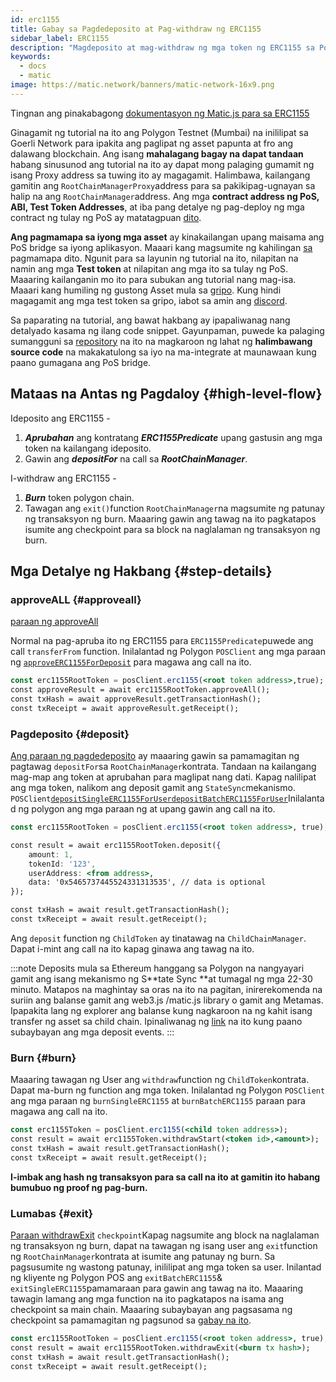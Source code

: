 ```yaml
---
id: erc1155
title: Gabay sa Pagdedeposito at Pag-withdraw ng ERC1155
sidebar_label: ERC1155
description: "Magdeposito at mag-withdraw ng mga token ng ERC1155 sa Polygon network."
keywords:
  - docs
  - matic
image: https://matic.network/banners/matic-network-16x9.png
---
```


Tingnan ang pinakabagong [dokumentasyon ng Matic.js para sa ERC1155](https://maticnetwork.github.io/matic.js/docs/pos/erc1155/)

Ginagamit ng tutorial na ito ang Polygon Testnet (Mumbai) na inililipat sa Goerli Network para ipakita ang paglipat ng asset papunta at fro ang dalawang blockchain. Ang isang **mahalagang bagay na dapat tandaan** habang sinusunod ang tutorial na ito ay dapat mong palaging gumamit ng isang Proxy address sa tuwing ito ay magagamit. Halimbawa, kailangang gamitin ang `RootChainManagerProxy`address para sa pakikipag-ugnayan sa halip na ang `RootChainManager`address. Ang mga **contract address ng PoS, ABI, Test Token Addresses**, at iba pang detalye ng pag-deploy ng mga contract ng tulay ng PoS ay matatagpuan [dito](/docs/develop/ethereum-polygon/pos/deployment).

**Ang pagmamapa sa iyong mga asset** ay kinakailangan upang maisama ang PoS bridge sa iyong aplikasyon. Maaari kang magsumite ng kahilingan [sa](/docs/develop/ethereum-polygon/submit-mapping-request) pagmamapa dito. Ngunit para sa layunin ng tutorial na ito, nilapitan na namin ang mga **Test token** at nilapitan ang mga ito sa tulay ng PoS. Maaaring kailanganin mo ito para subukan ang tutorial nang mag-isa. Maaari kang humiling ng gustong Asset mula sa [gripo](https://faucet.polygon.technology/). Kung hindi magagamit ang mga test token sa gripo, iabot sa amin ang [discord](https://discord.com/invite/0xPolygon).

Sa paparating na tutorial, ang bawat hakbang ay ipapaliwanag nang detalyado kasama ng ilang code snippet. Gayunpaman, puwede ka palaging sumangguni sa [repository](https://github.com/maticnetwork/matic.js/tree/master/examples/pos) na ito na magkaroon ng lahat ng **halimbawang source code** na makakatulong sa iyo na ma-integrate at maunawaan kung paano gumagana ang PoS bridge.

## Mataas na Antas ng Pagdaloy {#high-level-flow}

Ideposito ang ERC1155 -

1. **_Aprubahan_** ang kontratang **_ERC1155Predicate_** upang gastusin ang mga token na kailangang ideposito.
2. Gawin ang **_depositFor_** na call sa **_RootChainManager_**.

I-withdraw ang ERC1155 -

1. **_Burn_** token polygon chain.
2. Tawagan ang `exit()`function `RootChainManager`na magsumite ng patunay ng transaksyon ng burn. Maaaring gawin ang tawag na ito pagkatapos isumite ang checkpoint para sa block na naglalaman ng transaksyon ng burn.

## Mga Detalye ng Hakbang {#step-details}

### approveALL {#approveall}

[paraan ng approveAll](https://maticnetwork.github.io/matic.js/docs/pos/erc1155/approve-all/)

Normal na pag-apruba ito ng ERC1155 para `ERC1155Predicate`puwede ang call `transferFrom` function. Inilalantad ng Polygon `POSClient` ang mga paraan ng [`approveERC1155ForDeposit`](https://github.com/maticnetwork/matic.js/blob/4bf4fa9438d56c9b5c282f456aa2c24f6ff6083d/src/index.ts#L231) para magawa ang call na ito.

```jsx
const erc1155RootToken = posClient.erc1155(<root token address>,true);
const approveResult = await erc1155RootToken.approveAll();
const txHash = await approveResult.getTransactionHash();
const txReceipt = await approveResult.getReceipt();

```

### Pagdeposito {#deposit}

[Ang paraan ng pagdedeposito](https://maticnetwork.github.io/matic.js/docs/pos/erc1155/deposit/) ay maaaring gawin sa pamamagitan ng pagtawag `depositFor`sa `RootChainManager`kontrata. Tandaan na kailangang mag-map ang token at aprubahan para maglipat nang dati. Kapag nalilipat ang mga token, nalikom ang deposit gamit ang `StateSync`mekanismo. `POSClient`[`depositSingleERC1155ForUser`](https://github.com/maticnetwork/matic.js/blob/4bf4fa9438d56c9b5c282f456aa2c24f6ff6083d/src/index.ts#L245)[`depositBatchERC1155ForUser`](https://github.com/maticnetwork/matic.js/blob/4bf4fa9438d56c9b5c282f456aa2c24f6ff6083d/src/index.ts#L259)Inilalantad ng polygon ang mga paraan ng at upang gawin ang call na ito.

```jsx
const erc1155RootToken = posClient.erc1155(<root token address>, true);

const result = await erc1155RootToken.deposit({
    amount: 1,
    tokenId: '123',
    userAddress: <from address>,
    data: '0x5465737445524331313535', // data is optional
});

const txHash = await result.getTransactionHash();
const txReceipt = await result.getReceipt();
```

Ang `deposit` function ng `ChildToken` ay tinatawag na `ChildChainManager`. Dapat i-mint ang call na ito kapag ginawa ang tawag na ito.

:::note
Deposits mula sa Ethereum hanggang sa Polygon na nangyayari gamit ang isang mekanismo ng S**tate Sync **at tumagal ng mga 22-30 minuto. Matapos na maghintay sa oras na ito na pagitan, inirerekomenda na suriin ang balanse gamit ang web3.js /matic.js library o gamit ang Metamas. Ipapakita lang ng explorer ang balanse kung nagkaroon na ng kahit isang transfer ng asset sa child chain.  Ipinaliwanag ng [link](/docs/develop/ethereum-polygon/pos/deposit-withdraw-event-pos) na ito kung paano subaybayan ang mga deposit events.
:::

### Burn {#burn}

Maaaring tawagan ng User ang `withdraw`function ng `ChildToken`kontrata. Dapat ma-burn ng function ang mga token. Inilalantad ng Polygon `POSClient` ang mga paraan ng `burnSingleERC1155` at `burnBatchERC1155` paraan para magawa ang call na ito.

```jsx
const erc1155Token = posClient.erc1155(<child token address>);
const result = await erc1155Token.withdrawStart(<token id>,<amount>);
const txHash = await result.getTransactionHash();
const txReceipt = await result.getReceipt();
```

**I-imbak ang hash ng transaksyon para sa call na ito at gamitin ito habang bumubuo ng proof ng pag-burn.**

### Lumabas {#exit}

[Paraan withdrawExit](https://maticnetwork.github.io/matic.js/docs/pos/erc1155/withdraw-exit/) `checkpoint`Kapag nagsumite ang block na naglalaman ng transaksyon ng burn, dapat na tawagan ng isang user ang `exit`function ng `RootChainManager`kontrata at isumite ang patunay ng burn. Sa pagsusumite ng wastong patunay, inililipat ang mga token sa user. Inilantad ng kliyente ng Polygon POS ang `exitBatchERC1155`& `exitSingleERC1155`pamamaraan para gawin ang tawag na ito. Maaaring tawagin lamang ang mga function na ito pagkatapos na isama ang checkpoint sa main chain. Maaaring subaybayan ang pagsasama ng checkpoint sa pamamagitan ng pagsunod sa [gabay na ito](/docs/develop/ethereum-polygon/pos/deposit-withdraw-event-pos.md#checkpoint-events).

```jsx
const erc1155RootToken = posClient.erc1155(<root token address>, true);
const result = await erc1155RootToken.withdrawExit(<burn tx hash>);
const txHash = await result.getTransactionHash();
const txReceipt = await result.getReceipt();
```

